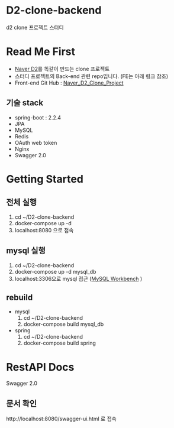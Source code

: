 # D2-clone-backend
d2 clone 프로젝트 스터디

# Read Me First
* [Naver D2](d2.naver.com)를 똑같이 만드는 clone 프로젝트
* 스터디 프로젝트의 Back-end 관련 repo입니다. (FE는 아래 링크 참조)
* Front-end Git Hub : [Naver_D2_Clone_Project](https://github.com/programmer-sjk/Naver_D2_Clone_Project.git)

## 기술 stack
* spring-boot : 2.2.4
* JPA
* MySQL
* Redis
* OAuth web token
* Nginx
* Swagger 2.0

# Getting Started

## 전체 실행
1. cd ~/D2-clone-backend
1. docker-compose up -d
1. localhost:8080 으로 접속
## mysql 실행
1. cd ~/D2-clone-backend
1. docker-compose up -d mysql_db
1. localhost:3306으로 mysql 접근 ([MySQL Workbench](https://www.mysql.com/products/workbench/) )
## rebuild
* mysql
    1. cd ~/D2-clone-backend 
    1. docker-compose build mysql_db
* spring
    1. cd ~/D2-clone-backend 
    1. docker-compose build spring
    
# RestAPI Docs
Swagger 2.0 

## 문서 확인
http://localhost:8080/swagger-ui.html 로 접속 
